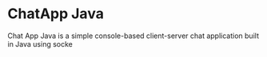 <h1>ChatApp Java</h1>
<p>
  Chat App Java is a simple console-based client-server chat application built in Java using socke
</p> 

